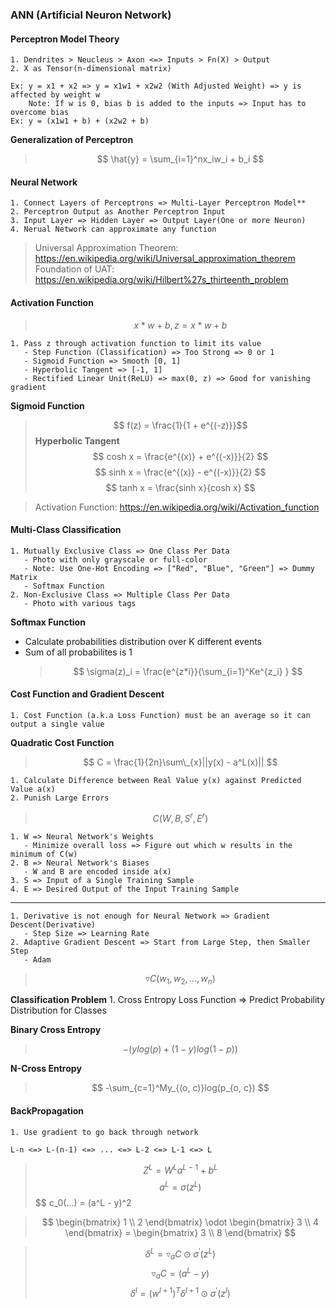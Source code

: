 ### ANN (Artificial Neuron Network)

#### Perceptron Model Theory

    1. Dendrites > Neucleus > Axon <=> Inputs > Fn(X) > Output
    2. X as Tensor(n-dimensional matrix)

```
Ex: y = x1 + x2 => y = x1w1 + x2w2 (With Adjusted Weight) => y is affected by weight w
    Note: If w is 0, bias b is added to the inputs => Input has to overcome bias
Ex: y = (x1w1 + b) + (x2w2 + b)
```

**Generalization of Perceptron**

> $$ \hat{y} = \sum_{i=1}^nx_iw_i + b_i $$

#### Neural Network

    1. Connect Layers of Perceptrons => Multi-Layer Perceptron Model**
    2. Perceptron Output as Another Perceptron Input
    3. Input Layer => Hidden Layer => Output Layer(One or more Neuron)
    4. Nerual Network can approximate any function

> Universal Approximation Theorem: https://en.wikipedia.org/wiki/Universal_approximation_theorem <br>
> Foundation of UAT: https://en.wikipedia.org/wiki/Hilbert%27s_thirteenth_problem

#### Activation Function

> $$ x*w + b, z = x*w + b $$

    1. Pass z through activation function to limit its value
       - Step Function (Classification) => Too Strong => 0 or 1
       - Sigmoid Function => Smooth [0, 1]
       - Hyperbolic Tangent => [-1, 1]
       - Rectified Linear Unit(ReLU) => max(0, z) => Good for vanishing gradient

**Sigmoid Function**

> $$ f(z) = \frac{1}{1 + e^{(-z)}}$$
**Hyperbolic Tangent**
> $$ cosh x = \frac{e^{(x)} + e^{(-x)}}{2} $$
> $$ sinh x = \frac{e^{(x)} - e^{(-x)}}{2} $$
> $$ tanh x = \frac{sinh x}{cosh x} $$

> Activation Function: https://en.wikipedia.org/wiki/Activation_function

#### Multi-Class Classification

    1. Mutually Exclusive Class => One Class Per Data
       - Photo with only grayscale or full-color
       - Note: Use One-Hot Encoding => ["Red", "Blue", "Green"] => Dummy Matrix
       - Softmax Function
    2. Non-Exclusive Class => Multiple Class Per Data
       - Photo with various tags

**Softmax Function**

- Calculate probabilities distribution over K different events
- Sum of all probabilites is 1
  > $$ \sigma(z)_i = \frac{e^{z*i}}{\sum_{i=1}^Ke^{z_i} } $$

#### Cost Function and Gradient Descent

    1. Cost Function (a.k.a Loss Function) must be an average so it can output a single value

**Quadratic Cost Function**

> $$ C = \frac{1}{2n}\sum\_{x}||y(x) - a^L(x)|| $$

    1. Calculate Difference between Real Value y(x) against Predicted Value a(x)
    2. Punish Large Errors

> $$ C(W, B, S^r, E^r) $$

    1. W => Neural Network's Weights
       - Minimize overall loss => Figure out which w results in the minimum of C(w)
    2. B => Neural Network's Biases
       - W and B are encoded inside a(x)
    3. S => Input of a Single Training Sample
    4. E => Desired Output of the Input Training Sample

---

    1. Derivative is not enough for Neural Network => Gradient Descent(Derivative)
       - Step Size => Learning Rate 
    2. Adaptive Gradient Descent => Start from Large Step, then Smaller Step
       - Adam 

> $$ \triangledown C(w_1, w_2, ..., w_n) $$

**Classification Problem**
    1. Cross Entropy Loss Function => Predict Probability Distribution for Classes

**Binary Cross Entropy**
> $$ -(ylog(p) + (1 - y)log(1-p)) $$ 

**N-Cross Entropy**
> $$ -\sum_{c=1}^My_{(o, c)}log(p_{o, c}) $$

#### BackPropagation
    1. Use gradient to go back through network
```
L-n <=> L-(n-1) <=> ... <=> L-2 <=> L-1 <=> L
```

> $$ Z^L = W^La^{L-1} + b^L $$
> $$ a^L = \sigma(z^L) $$
> $$ c_0(...) = (a^L - y)^2 

> $$ \begin{bmatrix} 1 \\ 2   \end{bmatrix}  \odot \begin{bmatrix} 3 \\ 4   \end{bmatrix} = \begin{bmatrix} 3 \\ 8   \end{bmatrix}  $$

> $$ \delta^L = \triangledown_aC\odot\sigma^{'}(z^L)$$
> $$ \triangledown_aC = (a^L-y) $$
> $$ \delta^l = (w^{l+1})^T\delta^{l+1} \odot\sigma^{'}(z^l)$$